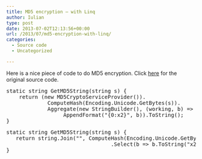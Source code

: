 ```yaml
---
title: MD5 encryption – with Linq
author: Iulian
type: post
date: 2013-07-02T12:13:56+00:00
url: /2013/07/md5-encryption-with-linq/
categories:
  - Source code
  - Uncategorized

---
```

Here is a nice piece of code to do MD5 encryption. Click <a href="http://www.sellsbrothers.com/Posts/Details/12686" title="here" target="_blank">here</a> for the original source code.

<pre class="lang:c# decode:true " >static string GetMD5String(string s) {
    return (new MD5CryptoServiceProvider()).
             ComputeHash(Encoding.Unicode.GetBytes(s)).
             Aggregate(new StringBuilder(), (working, b) =&gt; working.
                  AppendFormat("{0:x2}", b)).ToString();
}</pre>

<pre class="lang:c# decode:true " >static string GetMD5String(string s) {
   return string.Join("", ComputeHash(Encoding.Unicode.GetBytes(s))
                                 .Select(b =&gt; b.ToString("x2")));
}</pre>